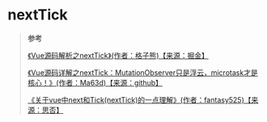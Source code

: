 # nextTick

> **参考**
>
> [《Vue源码解析之nextTick》(作者：格子熊)【来源：掘金】](https://juejin.cn/post/6844903728995106823)
>
> [《Vue源码详解之nextTick：MutationObserver只是浮云，microtask才是核心！》(作者：Ma63d)【来源：github】](https://github.com/Ma63d/vue-analysis/issues/6)
>
> [《关于vue中next和Tick(nextTick)的一点理解》(作者：fantasy525)【来源：思否】](https://segmentfault.com/a/1190000015632392)
